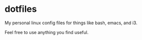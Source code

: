 dotfiles
========

My personal linux config files for things like bash, emacs, and i3.

Feel free to use anything you find useful.